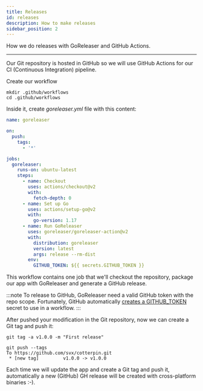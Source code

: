 ```yaml
---
title: Releases
id: releases
description: How to make releases
sidebar_position: 2
---
```


How we do releases with GoReleaser and GitHub Actions.

---

Our Git repository is hosted in GitHub so we will use GitHub Actions for our CI (Continuous Integration) pipeline.

Create our workflow

```shell
mkdir .github/workflows
cd .github/workflows
```

Inside it, create *goreleaser.yml* file with this content:

```yml
name: goreleaser

on:
  push:
    tags:
      - '*'

jobs:
  goreleaser:
    runs-on: ubuntu-latest
    steps:
      - name: Checkout
        uses: actions/checkout@v2
        with:
          fetch-depth: 0
      - name: Set up Go
        uses: actions/setup-go@v2
        with:
          go-version: 1.17
      - name: Run GoReleaser
        uses: goreleaser/goreleaser-action@v2
        with:
          distribution: goreleaser
          version: latest
          args: release --rm-dist
        env:
          GITHUB_TOKEN: ${{ secrets.GITHUB_TOKEN }}
```

This workflow contains one job that we'll checkout the repository, package our app with GoReleaser and generate a GitHub release.

:::note
To release to GitHub, GoReleaser need a valid GitHub token with the repo scope.
Fortunately, GitHub automatically [creates a GITHUB_TOKEN](https://docs.github.com/en/actions/reference/authentication-in-a-workflow#about-the-github_token-secret) secret to use in a workflow.
:::

After pushed your modification in the Git repository, now we can create a Git tag and push it:

```shell
git tag -a v1.0.0 -m "First release"

git push --tags
To https://github.com/svx/cotterpin.git
 * [new tag]         v1.0.0 -> v1.0.0
```

Each time we will update the app and create a Git tag and push it, automatically a new (GitHub) GH release will be created with cross-platform binaries :-).
